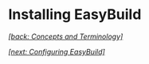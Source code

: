 # Installing EasyBuild

*[[back: Concepts and Terminology]](concepts_terminology.md)*

*[[next: Configuring EasyBuild]](configuration.md)*
